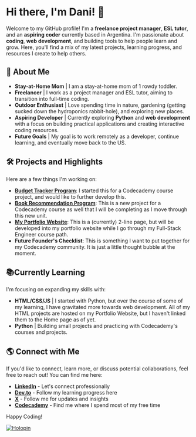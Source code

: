 # Hi there, I'm Dani! 👋

Welcome to my GitHub profile! I'm a **freelance project manager**, **ESL tutor**, and an **aspiring coder** currently based in Argentina. I'm passionate about **coding**, **web development**, and building tools to help people learn and grow. Here, you'll find a mix of my latest projects, learning progress, and resources I create to help others.

## 🌱 About Me

- **Stay-at-Home Mom** | I am a stay-at-home mom of 1 rowdy toddler.
- **Freelancer** | I work as a project manager and ESL tutor, aiming to transition into full-time coding.
- **Outdoor Enthusiast** | Love spending time in nature, gardening (getting sucked down the hydroponics rabbit-hole), and exploring new places.
- **Aspiring Developer** | Currently exploring **Python** and **web development** with a focus on building practical applications and creating interactive coding resources.
- **Future Goals** | My goal is to work remotely as a developer, continue learning, and eventually move back to the US.

## 🛠️ Projects and Highlights

Here are a few things I'm working on:

- **[Budget Tracker Program](https://github.com/danitellini/Budget-Tracker-Program)**: I started this for a Codecademy course project, and would like to further develop this.
- **[Book Recommendation Program](https://github.com/danitellini/Book-Recommendation-Program)**: This is a new project for a Codecademy course as well that I will be completing as I move through this new unit.
- **[My Portfolio Website](https://danitellini.github.io)**: This is a (currently) 2-line page, but will be developed into my portfolio website while I go through my Full-Stack Engineer course path.
- **Future Founder's Checklist**: This is something I want to put together for my Codecademy community. It is just a little thought bubble at the moment.

## 📚Currently Learning

I'm focusing on expanding my skills with:

- **HTML/CSS/JS** | I started with Python, but over the course of some of my learning, I have gravitated more towards web development. All of my HTML projects are hosted on my Portfolio Website, but I haven't linked them to the Home page as of yet.
- **Python** | Building small projects and practicing with Codecademy's courses and projects.

## 🌎 Connect with Me

If you'd like to connect, learn more, or discuss potential collaborations, feel free to reach out! You can find me here:

- **[LinkedIn](https://www.linkedin.com/in/danitellini)** - Let's connect professionally
- **[Dev.to](https://dev.to/danitellini)** - Follow my learning progress here
- **[X](https://x.com/DuckieDTellini)** - Follow me for updates and insights
- **[Codecademy](https://www.codecademy.com/profiles/DaniTellini)** - Find me where I spend most of my free time

Happy Coding!

[![Holopin](https://holopin.onrender.com/danitellini)](https://holopin.io/@danitellini)

<!---
Add Languages/Applications learning/known
--->

<!---
danitellini/danitellini is a ✨ special ✨ repository because its `README.md` (this file) appears on your GitHub profile.
You can click the Preview link to take a look at your changes.
--->

